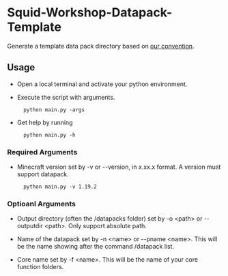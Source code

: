 # Squid-Workshop-Datapack-Template
Generate a template data pack directory based on [our convention](https://github.com/Squid-Workshop/Minecraft-Datapacks-Project/blob/master/CONTRIBUTING.md).

## Usage
- Open a local terminal and activate your python environment.
- Execute the script with arguments.

        python main.py -args

- Get help by running

        python main.py -h

### Required Arguments
- Minecraft version set by -v or --version, in x.xx.x format. A version must support datapack.

        python main.py -v 1.19.2

### Optioanl Arguments
- Output directory (often the /datapacks folder) set by -o \<path\> or --outputdir \<path\>. Only support absolute path.

- Name of the datapack set by -n \<name\> or --pname \<name\>. This will be the name showing after the command /datapack list.

- Core name set by -f \<name\>. This will be the name of your core function folders.
